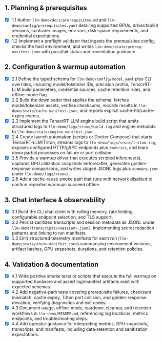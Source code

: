 ## 1. Planning & prerequisites
- [x] 1.1 Author `llm-demo/docs/prerequisites.md` and `llm-demo/config/prerequisites.yaml` detailing supported GPUs, driver/toolkit versions, container images, env vars, disk-space requirements, and credential expectations.
- [x] 1.2 Implement a preflight validator that ingests the prerequisites config, checks the host environment, and writes `llm-demo/state/prereq-manifest.json` with pass/fail status and remediation guidance.

## 2. Configuration & warmup automation
- [x] 2.1 Define the typed schema for `llm-demo/config/model.yaml` plus CLI overrides, including model/tokenizer IDs, precision profile, TensorRT-LLM build parameters, credential sources, cache retention rules, and offline-mode flag.
- [x] 2.2 Build the downloader that applies the schema, fetches model/tokenizer assets, verifies checksums, records results in `llm-demo/state/cache-manifest.json`, and reports explicit cache-hit/cache-expiry events.
- [x] 2.3 Implement the TensorRT-LLM engine build script that emits structured logs to `llm-demo/logs/<run>/build.log` and engine metadata to `llm-demo/state/engine-manifest.json`.
- [x] 2.4 Create launch automation (scripts or Docker Compose) that starts TensorRT-LLM/Triton, streams logs to `llm-demo/logs/<run>/triton.log`, exposes configured HTTP/gRPC endpoints plus `/metrics`, and tears down partial processes on failure or port collision.
- [x] 2.5 Provide a warmup driver that executes scripted inference(s), captures GPU utilization snapshots before/after, generates golden-response comparisons, and writes staged JSONL logs plus `summary.json` under `llm-demo/logs/<run>/`.
- [x] 2.6 Add a cache-reuse smoke path that runs with network disabled to confirm repeated warmups succeed offline.

## 3. Chat interface & observability
- [x] 3.1 Build the CLI chat client with rolling memory, rate limiting, configurable endpoint selection, and TLS support.
- [x] 3.2 Persist sanitized transcripts and session metadata as JSONL under `llm-demo/transcripts/<session>.jsonl`, implementing secret redaction patterns and linking to run manifests.
- [x] 3.3 Emit structured telemetry manifests for each run (`llm-demo/state/<run>-manifest.json`) summarizing environment versions, artifact hashes, GPU snapshots, durations, and retention policies.

## 4. Validation & documentation
- [x] 4.1 Write positive smoke tests or scripts that execute the full warmup on supported hardware and assert log/manifest artifacts exist with expected schemas.
- [x] 4.2 Add negative-path tests covering prerequisite failures, checksum mismatch, cache expiry, Triton port collision, and golden-response deviation, verifying diagnostics and exit codes.
- [x] 4.3 Document usage, offline-mode, teardown, cleanup, and retention workflows in `llm-demo/README.md`, referencing log locations, metrics endpoints, and troubleshooting steps.
- [x] 4.4 Add operator guidance for interpreting metrics, GPU snapshots, transcripts, and manifests, including data-retention and sanitization expectations.
